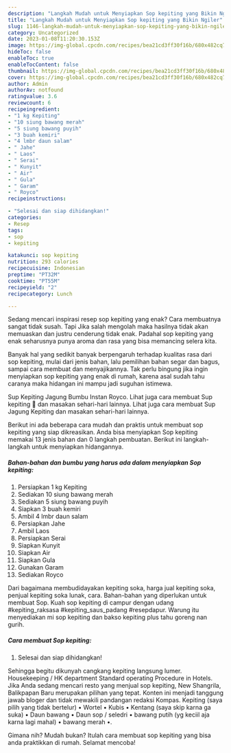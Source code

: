 ```yaml
---
description: "Langkah Mudah untuk Menyiapkan Sop kepiting yang Bikin Ngiler"
title: "Langkah Mudah untuk Menyiapkan Sop kepiting yang Bikin Ngiler"
slug: 1146-langkah-mudah-untuk-menyiapkan-sop-kepiting-yang-bikin-ngiler
category: Uncategorized
date: 2023-01-08T11:20:30.153Z
image: https://img-global.cpcdn.com/recipes/bea21cd3ff30f16b/680x482cq70/sop-kepiting-foto-resep-utama.jpg
hideToc: false
enableToc: true
enableTocContent: false
thumbnail: https://img-global.cpcdn.com/recipes/bea21cd3ff30f16b/680x482cq70/sop-kepiting-foto-resep-utama.jpg
cover: https://img-global.cpcdn.com/recipes/bea21cd3ff30f16b/680x482cq70/sop-kepiting-foto-resep-utama.jpg
author: Admin
authorAv: notfound
ratingvalue: 3.6
reviewcount: 6
recipeingredient:
- "1 kg Kepiting"
- "10 siung bawang merah"
- "5 siung bawang puyih"
- "3 buah kemiri"
- "4 lmbr daun salam"
- " Jahe"
- " Laos"
- " Serai"
- " Kunyit"
- " Air"
- " Gula"
- " Garam"
- " Royco"
recipeinstructions:

- "Selesai dan siap dihidangkan!"
categories:
- Resep
tags:
- sop
- kepiting

katakunci: sop kepiting 
nutrition: 293 calories
recipecuisine: Indonesian
preptime: "PT32M"
cooktime: "PT55M"
recipeyield: "2"
recipecategory: Lunch

---
```



Sedang mencari inspirasi resep sop kepiting yang enak? Cara membuatnya sangat tidak susah. Tapi Jika salah mengolah maka hasilnya tidak akan memuaskan dan justru cenderung tidak enak. Padahal sop kepiting yang enak seharusnya punya aroma dan rasa yang bisa memancing selera kita.


Banyak hal yang sedikit banyak berpengaruh terhadap kualitas rasa dari sop kepiting, mulai dari jenis bahan, lalu pemilihan bahan segar dan bagus, sampai cara membuat dan menyajikannya. Tak perlu bingung jika ingin menyiapkan sop kepiting yang enak di rumah, karena asal sudah tahu caranya maka hidangan ini mampu jadi suguhan istimewa.

Sup Kepiting Jagung Bumbu Instan Royco. Lihat juga cara membuat Sup kepiting 🦀 dan masakan sehari-hari lainnya. Lihat juga cara membuat Sup Jagung Kepiting dan masakan sehari-hari lainnya.


Berikut ini ada beberapa cara mudah dan praktis untuk membuat sop kepiting yang siap dikreasikan. Anda bisa menyiapkan Sop kepiting memakai 13 jenis bahan dan 0 langkah pembuatan. Berikut ini langkah-langkah untuk menyiapkan hidangannya.

<!--inarticleads1-->

##### Bahan-bahan dan bumbu yang harus ada dalam menyiapkan Sop kepiting:

1. Persiapkan 1 kg Kepiting
1. Sediakan 10 siung bawang merah
1. Sediakan 5 siung bawang puyih
1. Siapkan 3 buah kemiri
1. Ambil 4 lmbr daun salam
1. Persiapkan  Jahe
1. Ambil  Laos
1. Persiapkan  Serai
1. Siapkan  Kunyit
1. Siapkan  Air
1. Siapkan  Gula
1. Gunakan  Garam
1. Sediakan  Royco


Dari bagaimana membudidayakan kepiting soka, harga jual kepiting soka, penjual kepiting soka lunak, cara. Bahan-bahan yang diperlukan untuk membuat Sop. Kuah sop kepiting di campur dengan udang #kepiting_raksasa #kepiting_saus_padang #resepdapur. Warung itu menyediakan mi sop kepiting dan bakso kepiting plus tahu goreng nan gurih. 

<!--inarticleads2-->

##### Cara membuat Sop kepiting:


1. Selesai dan siap dihidangkan!

Sehingga begitu dikunyah cangkang kepiting langsung lumer. Housekeeping / HK department Standard operating Procedure in Hotels. Jika Anda sedang mencari resto yang menjual sop kepiting, New Shangrila, Balikpapan Baru merupakan pilihan yang tepat. Konten ini menjadi tanggung jawab bloger dan tidak mewakili pandangan redaksi Kompas. Kepiting (saya pilih yang tidak bertelur) • Wortel • Kubis • Kentang (saya skip karna ga suka) • Daun bawang • Daun sop / seledri • bawang putih (yg keciil aja karna lagi mahal) • bawang merah •. 

Gimana nih? Mudah bukan? Itulah cara membuat sop kepiting yang bisa anda praktikkan di rumah. Selamat mencoba!
